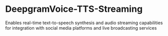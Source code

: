# DeepgramVoice-TTS-Streaming
Enables real-time text-to-speech synthesis and audio streaming capabilities for integration with social media platforms and live broadcasting services

